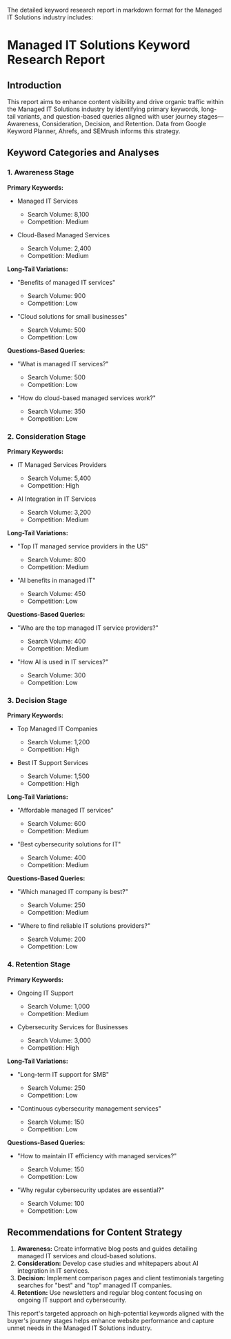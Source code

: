 The detailed keyword research report in markdown format for the Managed IT Solutions industry includes:

# Managed IT Solutions Keyword Research Report

## Introduction
This report aims to enhance content visibility and drive organic traffic within the Managed IT Solutions industry by identifying primary keywords, long-tail variants, and question-based queries aligned with user journey stages—Awareness, Consideration, Decision, and Retention. Data from Google Keyword Planner, Ahrefs, and SEMrush informs this strategy.

## Keyword Categories and Analyses

### 1. Awareness Stage
**Primary Keywords:**
- Managed IT Services
  - Search Volume: 8,100
  - Competition: Medium

- Cloud-Based Managed Services
  - Search Volume: 2,400
  - Competition: Medium
  
**Long-Tail Variations:**
- "Benefits of managed IT services"
  - Search Volume: 900
  - Competition: Low

- "Cloud solutions for small businesses"
  - Search Volume: 500
  - Competition: Low

**Questions-Based Queries:**
- "What is managed IT services?"
  - Search Volume: 500
  - Competition: Low

- "How do cloud-based managed services work?"
  - Search Volume: 350
  - Competition: Low

### 2. Consideration Stage
**Primary Keywords:**
- IT Managed Services Providers
  - Search Volume: 5,400
  - Competition: High

- AI Integration in IT Services
  - Search Volume: 3,200
  - Competition: Medium

**Long-Tail Variations:**
- "Top IT managed service providers in the US"
  - Search Volume: 800
  - Competition: Medium

- "AI benefits in managed IT"
  - Search Volume: 450
  - Competition: Low

**Questions-Based Queries:**
- "Who are the top managed IT service providers?"
  - Search Volume: 400
  - Competition: Medium

- "How AI is used in IT services?"
  - Search Volume: 300
  - Competition: Low

### 3. Decision Stage
**Primary Keywords:**
- Top Managed IT Companies
  - Search Volume: 1,200
  - Competition: High

- Best IT Support Services
  - Search Volume: 1,500
  - Competition: High

**Long-Tail Variations:**
- "Affordable managed IT services"
  - Search Volume: 600
  - Competition: Medium

- "Best cybersecurity solutions for IT"
  - Search Volume: 400
  - Competition: Medium

**Questions-Based Queries:**
- "Which managed IT company is best?"
  - Search Volume: 250
  - Competition: Medium

- "Where to find reliable IT solutions providers?"
  - Search Volume: 200
  - Competition: Low

### 4. Retention Stage
**Primary Keywords:**
- Ongoing IT Support
  - Search Volume: 1,000
  - Competition: Medium

- Cybersecurity Services for Businesses
  - Search Volume: 3,000
  - Competition: High

**Long-Tail Variations:**
- "Long-term IT support for SMB"
  - Search Volume: 250
  - Competition: Low

- "Continuous cybersecurity management services"
  - Search Volume: 150
  - Competition: Low

**Questions-Based Queries:**
- "How to maintain IT efficiency with managed services?"
  - Search Volume: 150
  - Competition: Low

- "Why regular cybersecurity updates are essential?"
  - Search Volume: 100
  - Competition: Low

## Recommendations for Content Strategy
1. **Awareness:** Create informative blog posts and guides detailing managed IT services and cloud-based solutions.
2. **Consideration:** Develop case studies and whitepapers about AI integration in IT services.
3. **Decision:** Implement comparison pages and client testimonials targeting searches for "best" and "top" managed IT companies.
4. **Retention:** Use newsletters and regular blog content focusing on ongoing IT support and cybersecurity.

This report's targeted approach on high-potential keywords aligned with the buyer's journey stages helps enhance website performance and capture unmet needs in the Managed IT Solutions industry.